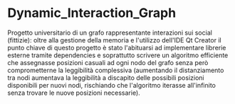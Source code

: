 # Dynamic_Interaction_Graph
Progetto universitario di un grafo rappresentante interazioni sui social (fittizie): oltre alla gestione della memoria e l'utilizzo dell'IDE Qt Creator il punto chiave di questo progetto è stato l'abituarsi ad implementare librerie esterne tramite dependencies e soprattutto scrivere un algoritmo efficiente che assegnasse posizioni casuali ad ogni nodo del grafo senza però comprometterne la leggibilità complessiva (aumentando il distanziamento tra nodi aumentava la leggibilità a discapito delle possibili posizioni disponibili per nuovi nodi, rischiando che l'algoritmo iterasse all'infinito senza trovare le nuove posizioni necessarie).
